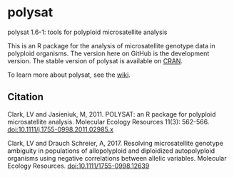 # polysat
polysat 1.6-1: tools for polyploid microsatellite analysis

This is an R package for the analysis of microsatellite genotype data in polyploid organisms.  The version here on GitHub
is the development version.  The stable version of polysat is available on
[CRAN](http://cran.r-project.org/web/packages/polysat/).

To learn more about polysat, see the [wiki](https://github.com/lvclark/polysat/wiki).

## Citation

Clark, LV and Jasieniuk, M, 2011. POLYSAT: an R package for polyploid microsatellite analysis. Molecular Ecology
Resources 11(3): 562-566. [doi:10.1111/j.1755-0998.2011.02985.x](http://dx.doi.org/10.1111/j.1755-0998.2011.02985.x)

Clark, LV and Drauch Schreier, A, 2017. Resolving microsatellite genotype ambiguity in populations of allopolyploid
and diploidized autopolyploid organisms using negative correlations between allelic variables. Molecular Ecology Resources.
[doi:10.1111/1755-0998.12639](http://dx.doi.org/10.1111/1755-0998.12639)
